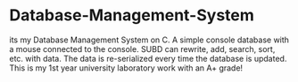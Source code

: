 # Database-Management-System
its my Database Management System on C. A simple console database with a mouse connected to the console. SUBD can rewrite, add, search, sort, etc. with data. The data is re-serialized every time the database is updated. This is my 1st year university laboratory work with an A+ grade!
